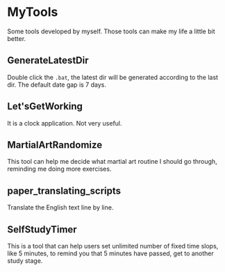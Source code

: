# MyTools
Some tools developed by myself. Those tools can make my life a little bit better. 

## GenerateLatestDir
Double click the `.bat`, the latest dir will be generated according to the last dir. The default date gap is 7 days. 

## Let'sGetWorking
It is a clock application. Not very useful. 

## MartialArtRandomize
This tool can help me decide what martial art routine I should go through, reminding me doing more exercises. 

## paper_translating_scripts
Translate the English text line by line. 

## SelfStudyTimer
This is a tool that can help users set unlimited number of fixed time slops, like 5 minutes, to remind you that 5 minutes have passed, get to another study stage. 


